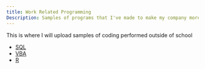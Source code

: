 ```yaml
---
title: Work Related Programming
Description: Samples of programs that I've made to make my company more productive!
---
```

This is where I will upload samples of coding performed outside of school
 - [SQL](/sql/index.md)
 - [VBA](/vba/index.md)
 - [R](/r/index.md)
